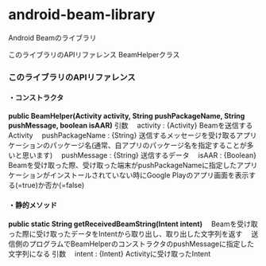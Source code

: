 android-beam-library
====================

Android Beamのライブラリ

このライブラリのAPIリファレンス
BeamHelperクラス
<h3>このライブラリのAPIリファレンス</h3>
<h4>・コンストラクタ</h4>
<strong>public BeamHelper(Activity activity, String pushPackageName, String pushMessage, boolean isAAR)</strong>
引数
　activity : {Activity} Beamを送信するActivity
　pushPackageName : {String} 送信するメッセージを受け取るアプリケーションのパッケージ名(通常、自アプリのパッケージ名を指定することが多いと思います)
　pushMessage : {String} 送信するデータ
　isAAR : {Boolean} Beamを受け取った際、受け取った端末がpushPackageNameに指定したアプリケーションがインストールされていない時にGoogle Playのアプリ画面を表示する(=true)か否か(=false)

<h4>・静的メソッド</h4>
<strong>public static String getReceivedBeamString(Intent intent)</strong>
　Beamを受け取った際に受け取ったデータをIntentから取り出し、取り出した文字列を返す
　送信側のプログラムでBeamHelperのコンストラクタのpushMessageに指定した文字列になる
引数
　intent : {Intent} Activityに受け取ったIntent

